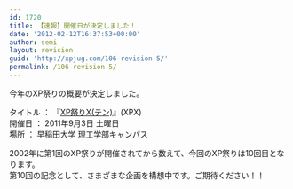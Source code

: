 ```yaml
---
id: 1720
title: 【速報】開催日が決定しました！
date: '2012-02-12T16:37:53+00:00'
author: semi
layout: revision
guid: 'http://xpjug.com/106-revision-5/'
permalink: /106-revision-5/
---
```


今年のXP祭りの概要が決定しました。

タイトル ： 『[XP祭りX(テン)](http://xpjug.com/xpx/)』(XPX)  
開催日 ： 2011年9月3日 土曜日  
場所 ： 早稲田大学 理工学部キャンパス

2002年に第1回のXP祭りが開催されてから数えて、今回のXP祭りは10回目となります。  
第10回の記念として、さまざまな企画を構想中です。ご期待ください！！